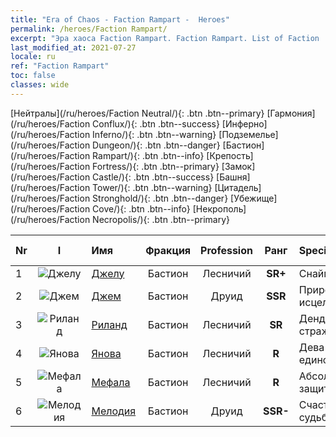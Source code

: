 ```yaml
---
title: "Era of Chaos - Faction Rampart -  Heroes"
permalink: /heroes/Faction Rampart/
excerpt: "Эра хаоса Faction Rampart. Faction Rampart. List of Faction  in Era of Chaos"
last_modified_at: 2021-07-27
locale: ru
ref: "Faction Rampart"
toc: false
classes: wide
---
```

 [Нейтралы](/ru/heroes/Faction Neutral/){: .btn .btn--primary} [Гармония](/ru/heroes/Faction Conflux/){: .btn .btn--success} [Инферно](/ru/heroes/Faction Inferno/){: .btn .btn--warning} [Подземелье](/ru/heroes/Faction Dungeon/){: .btn .btn--danger} [Бастион](/ru/heroes/Faction Rampart/){: .btn .btn--info} [Крепость](/ru/heroes/Faction Fortress/){: .btn .btn--primary} [Замок](/ru/heroes/Faction Castle/){: .btn .btn--success} [Башня](/ru/heroes/Faction Tower/){: .btn .btn--warning} [Цитадель](/ru/heroes/Faction Stronghold/){: .btn .btn--danger} [Убежище](/ru/heroes/Faction Cove/){: .btn .btn--info} [Некрополь](/ru/heroes/Faction Necropolis/){: .btn .btn--primary} 

  | Nr |  I |    Имя    |  Фракция  |  Profession   |  Ранг  |    Specialty     | User Rate  | 
  |:---|:--:|:-----------|:-------:|:-------------:|:------:|:-----------------|:----:|
  | 1 | ![Джелу](/images/h/h_Gelu.jpg) | [Джелу](/ru/heroes/Gelu/) | Бастион | Лесничий | **SR+** |  Снайпер | SR+ |
  | 2 | ![Джем](/images/h/h_Gem.jpg) | [Джем](/ru/heroes/Gem/) | Бастион | Друид | **SSR** |  Природное исцеление | SSR |
  | 3 | ![Риланд](/images/h/h_Ryland.jpg) | [Риланд](/ru/heroes/Ryland/) | Бастион | Лесничий | **SR** |  Дендроид-страж | R |
  | 4 | ![Янова](/images/h/h_Ylthin.jpg) | [Янова](/ru/heroes/Jenova/) | Бастион | Лесничий | **R** |  Дева единорога | R |
  | 5 | ![Мефала](/images/h/h_Mephala.jpg) | [Мефала](/ru/heroes/Mephala/) | Бастион | Лесничий | **R** |  Абсолютная защита | R |
  | 6 | ![Мелодия](/images/h/h_Melodia.jpg) | [Мелодия](/ru/heroes/Melodia/) | Бастион | Друид | **SSR-** |  Счастливая судьба | R |
